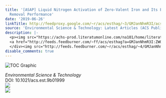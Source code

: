 ```yaml
---
title: '[ASAP] Liquid Nitrogen Activation of Zero-Valent Iron and Its Enhanced Cr(VI)
  Removal Performance'
date: '2019-06-26'
linkTitle: http://feedproxy.google.com/~r/acs/esthag/~3/GMJanNhmR3I/acs.est.9b01999
source: 'Environmental Science & Technology: Latest Articles (ACS Publications)'
description: |-
  <p><img src="https://achs-prod.literatumonline.com/na101/home/literatum/publisher/achs/journals/content/esthag/0/esthag.ahead-of-print/acs.est.9b01999/20190626/images/medium/es-2019-01999k_0008.gif" alt="TOC Graphic"/></p><div><cite>Environmental Science & Technology</cite></div><div>DOI: 10.1021/acs.est.9b01999</div><div class="feedflare">
  <a href="http://feeds.feedburner.com/~ff/acs/esthag?a=GMJanNhmR3I:ZWQrv6hGksc:yIl2AUoC8zA"><img src="http://feeds.feedburner.com/~ff/acs/esthag?d=yIl2AUoC8zA" border="0"></img></a>
  </div><img src="http://feeds.feedburner.com/~r/acs/esthag/~4/GMJanNhmR3I" ...
disable_comments: true
---
```

<p><img src="https://achs-prod.literatumonline.com/na101/home/literatum/publisher/achs/journals/content/esthag/0/esthag.ahead-of-print/acs.est.9b01999/20190626/images/medium/es-2019-01999k_0008.gif" alt="TOC Graphic"/></p><div><cite>Environmental Science & Technology</cite></div><div>DOI: 10.1021/acs.est.9b01999</div><div class="feedflare">
<a href="http://feeds.feedburner.com/~ff/acs/esthag?a=GMJanNhmR3I:ZWQrv6hGksc:yIl2AUoC8zA"><img src="http://feeds.feedburner.com/~ff/acs/esthag?d=yIl2AUoC8zA" border="0"></img></a>
</div><img src="http://feeds.feedburner.com/~r/acs/esthag/~4/GMJanNhmR3I" ...